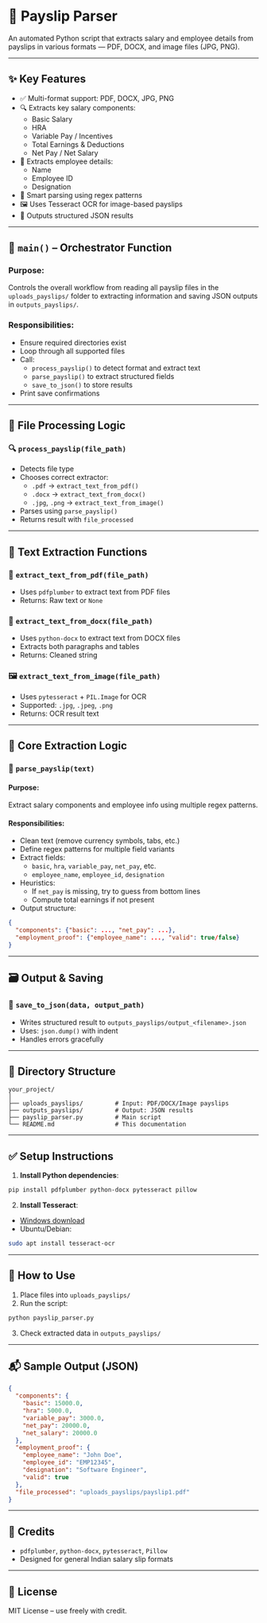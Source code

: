 # 🧾 Payslip Parser

An automated Python script that extracts salary and employee details from payslips in various formats — PDF, DOCX, and image files (JPG, PNG).

---

## ✨ Key Features

- ✅ Multi-format support: PDF, DOCX, JPG, PNG
- 🔍 Extracts key salary components:
  - Basic Salary
  - HRA
  - Variable Pay / Incentives
  - Total Earnings & Deductions
  - Net Pay / Net Salary
- 👤 Extracts employee details:
  - Name
  - Employee ID
  - Designation
- 🧠 Smart parsing using regex patterns
- 🖼️ Uses Tesseract OCR for image-based payslips
- 📝 Outputs structured JSON results

---

## 🧠 `main()` – Orchestrator Function

### Purpose:

Controls the overall workflow from reading all payslip files in the `uploads_payslips/` folder to extracting information and saving JSON outputs in `outputs_payslips/`.

### Responsibilities:

- Ensure required directories exist
- Loop through all supported files
- Call:
  - `process_payslip()` to detect format and extract text
  - `parse_payslip()` to extract structured fields
  - `save_to_json()` to store results
- Print save confirmations

---

## 📂 File Processing Logic

### 🔍 `process_payslip(file_path)`

- Detects file type
- Chooses correct extractor:
  - `.pdf` → `extract_text_from_pdf()`
  - `.docx` → `extract_text_from_docx()`
  - `.jpg`, `.png` → `extract_text_from_image()`
- Parses using `parse_payslip()`
- Returns result with `file_processed`

---

## 🧾 Text Extraction Functions

### 📄 `extract_text_from_pdf(file_path)`

- Uses `pdfplumber` to extract text from PDF files
- Returns: Raw text or `None`

### 📄 `extract_text_from_docx(file_path)`

- Uses `python-docx` to extract text from DOCX files
- Extracts both paragraphs and tables
- Returns: Cleaned string

### 🖼️ `extract_text_from_image(file_path)`

- Uses `pytesseract` + `PIL.Image` for OCR
- Supported: `.jpg`, `.jpeg`, `.png`
- Returns: OCR result text

---

## 🧠 Core Extraction Logic

### 🧠 `parse_payslip(text)`

#### Purpose:

Extract salary components and employee info using multiple regex patterns.

#### Responsibilities:

- Clean text (remove currency symbols, tabs, etc.)
- Define regex patterns for multiple field variants
- Extract fields:
  - `basic`, `hra`, `variable_pay`, `net_pay`, etc.
  - `employee_name`, `employee_id`, `designation`
- Heuristics:
  - If `net_pay` is missing, try to guess from bottom lines
  - Compute total earnings if not present
- Output structure:

```json
{
  "components": {"basic": ..., "net_pay": ...},
  "employment_proof": {"employee_name": ..., "valid": true/false}
}
```

---

## 🗃️ Output & Saving

### 💾 `save_to_json(data, output_path)`

- Writes structured result to `outputs_payslips/output_<filename>.json`
- Uses: `json.dump()` with indent
- Handles errors gracefully

---

## 📁 Directory Structure

```
your_project/
│
├── uploads_payslips/         # Input: PDF/DOCX/Image payslips
├── outputs_payslips/         # Output: JSON results
├── payslip_parser.py         # Main script
└── README.md                 # This documentation
```

---

## ✅ Setup Instructions

1. **Install Python dependencies**:

```bash
pip install pdfplumber python-docx pytesseract pillow
```

2. **Install Tesseract**:

- [Windows download](https://github.com/tesseract-ocr/tesseract)
- Ubuntu/Debian:

```bash
sudo apt install tesseract-ocr
```

---

## 🚀 How to Use

1. Place files into `uploads_payslips/`
2. Run the script:

```bash
python payslip_parser.py
```

3. Check extracted data in `outputs_payslips/`

---

## 📬 Sample Output (JSON)

```json
{
  "components": {
    "basic": 15000.0,
    "hra": 5000.0,
    "variable_pay": 3000.0,
    "net_pay": 20000.0,
    "net_salary": 20000.0
  },
  "employment_proof": {
    "employee_name": "John Doe",
    "employee_id": "EMP12345",
    "designation": "Software Engineer",
    "valid": true
  },
  "file_processed": "uploads_payslips/payslip1.pdf"
}
```

---

## 🤝 Credits

- `pdfplumber`, `python-docx`, `pytesseract`, `Pillow`
- Designed for general Indian salary slip formats

---

## 📄 License

MIT License – use freely with credit.

